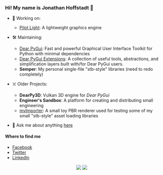 ### Hi! My name is Jonathan Hoffstadt 👋

- 🔭 Working on:
  * [Pilot Light](https://github.com/pilot-light/pilotlight): A lightweight graphics engine

- 🛠 Maintaining:
  * [Dear PyGui](https://github.com/hoffstadt/DearPyGui): Fast and powerful Graphical User Interface Toolkit for Python with minimal dependencies
  * [Dear PyGui Extensions](https://github.com/hoffstadt/DearPyGui_Ext): A collection of useful tools, abstractions, and simplification layers built with/for Dear PyGui users.
  * **Semper**: My personal single-file "stb-style" libraries (need to redo completely)


- ☠️ Older Projects:
  * **DearPy3D**: Vulkan 3D engine for _Dear PyGui_
  * **Engineer's Sandbox**: A platform for creating and distributing small engineering
  * [mvImporter](https://github.com/hoffstadt/mvImporter): A small toy PBR renderer used for testing some of my small "stb-style" asset loading libraries


- 💬 Ask me about anything [here](https://github.com/hoffstadt/hoffstadt/discussions)

#### Where to find me
- [Facebook](https://www.facebook.com/jonathan.hoffstadt)
- [Twitter](https://twitter.com/jhoffstadt)
- [LinkedIn](https://www.linkedin.com/in/jonathan-hoffstadt/)

<p align="center">
 
<img align="center" src="https://github-readme-stats.vercel.app/api?username=hoffstadt&show_icons=true&count_private=true&show_icons=true&theme=radical">

<img align="center" src="https://github-readme-stats.vercel.app/api/top-langs/?username=hoffstadt&layout=compact&card_width=250&langs_count=6&theme=radical">

</p>
